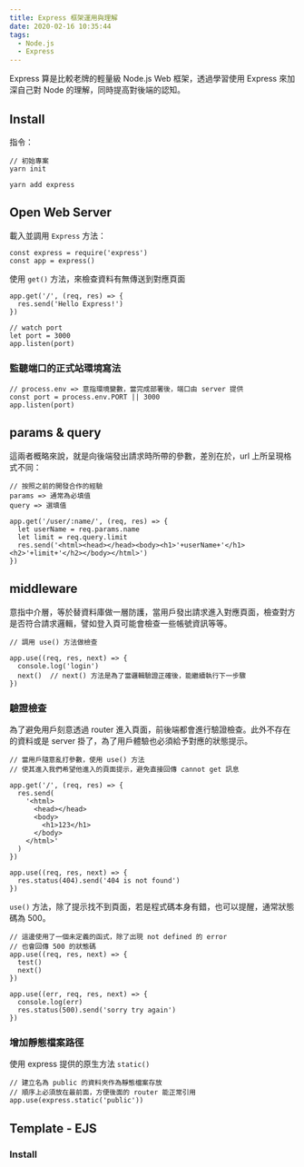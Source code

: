 ```yaml
---
title: Express 框架運用與理解
date: 2020-02-16 10:35:44
tags:
  - Node.js
  - Express
---
```

Express 算是比較老牌的輕量級 Node.js Web 框架，透過學習使用 Express 來加深自己對 Node 的理解，同時提高對後端的認知。
<!--more-->
## Install
指令：
```
// 初始專案
yarn init

yarn add express
```
## Open Web Server
載入並調用 `Express` 方法：
```
const express = require('express')
const app = express()
```
使用 `get()` 方法，來檢查資料有無傳送到對應頁面
```
app.get('/', (req, res) => {
  res.send('Hello Express!')
})

// watch port
let port = 3000
app.listen(port)
```
### 監聽端口的正式站環境寫法
```
// process.env => 意指環境變數，當完成部署後，端口由 server 提供
const port = process.env.PORT || 3000
app.listen(port)
```
## params & query
這兩者概略來說，就是向後端發出請求時所帶的參數，差別在於，url 上所呈現格式不同：
```
// 按照之前的開發合作的經驗
params => 通常為必填值
query => 選填值

app.get('/user/:name/', (req, res) => {
  let userName = req.params.name
  let limit = req.query.limit
  res.send('<html><head></head><body><h1>'+userName+'</h1><h2>'+limit+'</h2></body></html>')
})
```
## middleware
意指中介層，等於替資料庫做一層防護，當用戶發出請求進入對應頁面，檢查對方是否符合請求邏輯，譬如登入頁可能會檢查一些帳號資訊等等。
```
// 調用 use() 方法做檢查

app.use((req, res, next) => {
  console.log('login')
  next()  // next() 方法是為了當邏輯驗證正確後，能繼續執行下一步驟
})
```
### 驗證檢查
為了避免用戶刻意透過 router 進入頁面，前後端都會進行驗證檢查。此外不存在的資料或是 server 掛了，為了用戶體驗也必須給予對應的狀態提示。
```
// 當用戶隨意亂打參數，使用 use() 方法
// 使其進入我們希望他進入的頁面提示，避免直接回傳 cannot get 訊息

app.get('/', (req, res) => {
  res.send(
    '<html>
      <head></head>
      <body>
        <h1>123</h1>
      </body>
    </html>'
  )
})

app.use((req, res, next) => {
  res.status(404).send('404 is not found')
})
```
`use()` 方法，除了提示找不到頁面，若是程式碼本身有錯，也可以提醒，通常狀態碼為 500。
```
// 這邊使用了一個未定義的函式，除了出現 not defined 的 error
// 也會回傳 500 的狀態碼
app.use((req, res, next) => {
  test()
  next()
})

app.use((err, req, res, next) => {
  console.log(err)
  res.status(500).send('sorry try again')
})
```
### 增加靜態檔案路徑
使用 express 提供的原生方法 `static()`
```
// 建立名為 public 的資料夾作為靜態檔案存放
// 順序上必須放在最前面，方便後面的 router 能正常引用
app.use(express.static('public'))
```
## Template - EJS
### Install